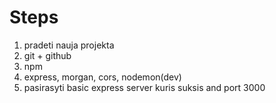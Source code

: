 # Steps

1. pradeti nauja projekta
2. git + github
3. npm
4. express, morgan, cors, nodemon(dev)
5. pasirasyti basic express server kuris suksis and port 3000
